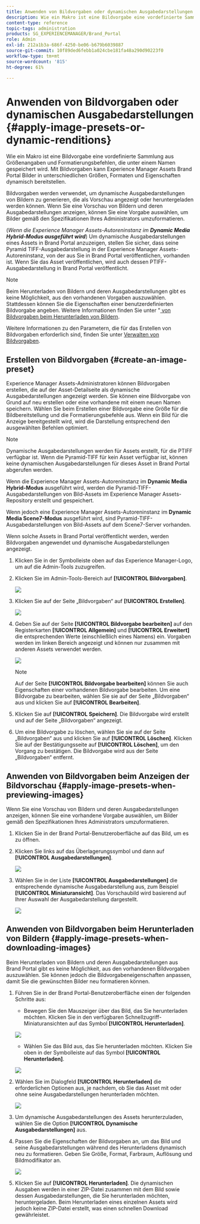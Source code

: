 ```yaml
---
title: Anwenden von Bildvorgaben oder dynamischen Ausgabedarstellungen
description: Wie ein Makro ist eine Bildvorgabe eine vordefinierte Sammlung aus Größenangaben und Formatierungsbefehlen, die unter einem Namen gespeichert wird. Mit Bildvorgaben kann Experience Manager Assets Brand Portal Bilder in unterschiedlichen Größen, Formaten und Eigenschaften dynamisch bereitstellen.
content-type: reference
topic-tags: administration
products: SG_EXPERIENCEMANAGER/Brand_Portal
role: Admin
exl-id: 212a1b3a-686f-4250-be06-b679b6039887
source-git-commit: 10f89ded6febb1a024cbe181fa48a290d90223f0
workflow-type: tm+mt
source-wordcount: '815'
ht-degree: 61%

---
```


# Anwenden von Bildvorgaben oder dynamischen Ausgabedarstellungen {#apply-image-presets-or-dynamic-renditions}

Wie ein Makro ist eine Bildvorgabe eine vordefinierte Sammlung aus Größenangaben und Formatierungsbefehlen, die unter einem Namen gespeichert wird. Mit Bildvorgaben kann Experience Manager Assets Brand Portal Bilder in unterschiedlichen Größen, Formaten und Eigenschaften dynamisch bereitstellen.

Bildvorgaben werden verwendet, um dynamische Ausgabedarstellungen von Bildern zu generieren, die als Vorschau angezeigt oder heruntergeladen werden können. Wenn Sie eine Vorschau von Bildern und deren Ausgabedarstellungen anzeigen, können Sie eine Vorgabe auswählen, um Bilder gemäß den Spezifikationen Ihres Administrators umzuformatieren.

(*Wenn die Experience Manager Assets-Autoreninstanz im **Dynamic Media Hybrid-Modus ausgeführt wird***) Um dynamische Ausgabedarstellungen eines Assets in Brand Portal anzuzeigen, stellen Sie sicher, dass seine Pyramid TIFF-Ausgabedarstellung in der Experience Manager Assets-Autoreninstanz, von der aus Sie in Brand Portal veröffentlichen, vorhanden ist. Wenn Sie das Asset veröffentlichen, wird auch dessen PTIFF-Ausgabedarstellung in Brand Portal veröffentlicht.

>[!NOTE]
>
>Beim Herunterladen von Bildern und deren Ausgabedarstellungen gibt es keine Möglichkeit, aus den vorhandenen Vorgaben auszuwählen. Stattdessen können Sie die Eigenschaften einer benutzerdefinierten Bildvorgabe angeben. Weitere Informationen finden Sie unter &quot;[ von Bildvorgaben beim Herunterladen von Bildern](../using/brand-portal-image-presets.md#main-pars-text-1403412644).


Weitere Informationen zu den Parametern, die für das Erstellen von Bildvorgaben erforderlich sind, finden Sie unter [Verwalten von Bildvorgaben](../using/brand-portal-image-presets.md).

## Erstellen von Bildvorgaben {#create-an-image-preset}

Experience Manager Assets-Administratoren können Bildvorgaben erstellen, die auf der Asset-Detailseite als dynamische Ausgabedarstellungen angezeigt werden. Sie können eine Bildvorgabe von Grund auf neu erstellen oder eine vorhandene mit einem neuen Namen speichern. Wählen Sie beim Erstellen einer Bildvorgabe eine Größe für die Bildbereitstellung und die Formatierungsbefehle aus. Wenn ein Bild für die Anzeige bereitgestellt wird, wird die Darstellung entsprechend den ausgewählten Befehlen optimiert.

>[!NOTE]
>
>Dynamische Ausgabedarstellungen werden für Assets erstellt, für die PTIFF verfügbar ist. Wenn die Pyramid-TIFF für kein Asset verfügbar ist, können keine dynamischen Ausgabedarstellungen für dieses Asset in Brand Portal abgerufen werden.
>
>Wenn die Experience Manager Assets-Autoreninstanz im **Dynamic Media Hybrid-Modus** ausgeführt wird, werden die Pyramid-TIFF-Ausgabedarstellungen von Bild-Assets im Experience Manager Assets-Repository erstellt und gespeichert.
>
>Wenn jedoch eine Experience Manager Assets-Autoreninstanz im **Dynamic Media Scene7-Modus** ausgeführt wird, sind Pyramid-TIFF-Ausgabedarstellungen von Bild-Assets auf dem Scene7-Server vorhanden.
>
>Wenn solche Assets in Brand Portal veröffentlicht werden, werden Bildvorgaben angewendet und dynamische Ausgabedarstellungen angezeigt.


1. Klicken Sie in der Symbolleiste oben auf das Experience Manager-Logo, um auf die Admin-Tools zuzugreifen.

1. Klicken Sie im Admin-Tools-Bereich auf **[!UICONTROL Bildvorgaben]**.

   ![](assets/admin-tools-panel-4.png)

1. Klicken Sie auf der Seite „Bildvorgaben“ auf **[!UICONTROL Erstellen]**.

   ![](assets/image_preset_homepage.png)

1. Geben Sie auf der Seite **[!UICONTROL Bildvorgabe bearbeiten]** auf den Registerkarten **[!UICONTROL Allgemein]** und **[!UICONTROL Erweitert]** die entsprechenden Werte (einschließlich eines Namens) ein. Vorgaben werden im linken Bereich angezeigt und können nur zusammen mit anderen Assets verwendet werden.

   ![](assets/image_preset_create.png)

   >[!NOTE]
   >
   >Auf der Seite **[!UICONTROL Bildvorgabe bearbeiten]** können Sie auch Eigenschaften einer vorhandenen Bildvorgabe bearbeiten. Um eine Bildvorgabe zu bearbeiten, wählen Sie sie auf der Seite „Bildvorgaben“ aus und klicken Sie auf **[!UICONTROL Bearbeiten]**.

1. Klicken Sie auf **[!UICONTROL Speichern]**. Die Bildvorgabe wird erstellt und auf der Seite „Bildvorgaben“ angezeigt.
1. Um eine Bildvorgabe zu löschen, wählen Sie sie auf der Seite „Bildvorgaben“ aus und klicken Sie auf **[!UICONTROL Löschen]**. Klicken Sie auf der Bestätigungsseite auf **[!UICONTROL Löschen]**, um den Vorgang zu bestätigen. Die Bildvorgabe wird aus der Seite „Bildvorgaben“ entfernt.

## Anwenden von Bildvorgaben beim Anzeigen der Bildvorschau {#apply-image-presets-when-previewing-images}

Wenn Sie eine Vorschau von Bildern und deren Ausgabedarstellungen anzeigen, können Sie eine vorhandene Vorgabe auswählen, um Bilder gemäß den Spezifikationen Ihres Administrators umzuformatieren.

1. Klicken Sie in der Brand Portal-Benutzeroberfläche auf das Bild, um es zu öffnen.
1. Klicken Sie links auf das Überlagerungssymbol und dann auf **[!UICONTROL Ausgabedarstellungen]**.

   ![](assets/image-preset-previewrenditions.png)

1. Wählen Sie in der Liste **[!UICONTROL Ausgabedarstellungen]** die entsprechende dynamische Ausgabedarstellung aus, zum Beispiel **[!UICONTROL Miniaturansicht]**. Das Vorschaubild wird basierend auf Ihrer Auswahl der Ausgabedarstellung dargestellt.

   ![](assets/image-preset-previewrenditionthumbnail.png)

## Anwenden von Bildvorgaben beim Herunterladen von Bildern {#apply-image-presets-when-downloading-images}

Beim Herunterladen von Bildern und deren Ausgabedarstellungen aus Brand Portal gibt es keine Möglichkeit, aus den vorhandenen Bildvorgaben auszuwählen. Sie können jedoch die Bildvorgabeneigenschaften anpassen, damit Sie die gewünschten Bilder neu formatieren können.

1. Führen Sie in der Brand Portal-Benutzeroberfläche einen der folgenden Schritte aus:

   * Bewegen Sie den Mauszeiger über das Bild, das Sie herunterladen möchten. Klicken Sie in den verfügbaren Schnellzugriff-Miniaturansichten auf das Symbol **[!UICONTROL Herunterladen]**.

   ![](assets/downloadsingleasset.png)

   * Wählen Sie das Bild aus, das Sie herunterladen möchten. Klicken Sie oben in der Symbolleiste auf das Symbol **[!UICONTROL Herunterladen]**.

   ![](assets/downloadassets.png)

1. Wählen Sie im Dialogfeld **[!UICONTROL Herunterladen]** die erforderlichen Optionen aus, je nachdem, ob Sie das Asset mit oder ohne seine Ausgabedarstellungen herunterladen möchten.

   ![](assets/donload-assets-dialog.png)

1. Um dynamische Ausgabedarstellungen des Assets herunterzuladen, wählen Sie die Option **[!UICONTROL Dynamische Ausgabedarstellungen]** aus.
1. Passen Sie die Eigenschaften der Bildvorgaben an, um das Bild und seine Ausgabedarstellungen während des Herunterladens dynamisch neu zu formatieren. Geben Sie Größe, Format, Farbraum, Auflösung und Bildmodifikator an.

   ![](assets/dynamicrenditions.png)

1. Klicken Sie auf **[!UICONTROL Herunterladen]**. Die dynamischen Ausgaben werden in einer ZIP-Datei zusammen mit dem Bild sowie dessen Ausgabedarstellungen, die Sie herunterladen möchten, heruntergeladen. Beim Herunterladen eines einzelnen Assets wird jedoch keine ZIP-Datei erstellt, was einen schnellen Download gewährleistet.
